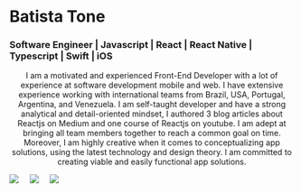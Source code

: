 <h1 align="left">Batista Tone</h1>
   
   <h3 align="left">Software Engineer | Javascript | React | React Native | Typescript | Swift | iOS</h3>



<p align="left" style="text-align:center;">
I am a motivated and experienced Front-End Developer with a lot of experience at software development mobile and web. I have extensive experience working with international teams from Brazil, USA, Portugal, Argentina, and Venezuela. I am self-taught developer and have a strong analytical and detail-oriented mindset, I authored 3 blog articles about Reactjs on Medium and one course of Reactjs on youtube. I am adept at bringing all team members together to reach a common goal on time. Moreover, I am highly creative when it comes to conceptualizing app solutions, using the latest technology and design theory. I am committed to creating viable and easily functional app solutions.
</p>

 <p align='left'>
        <a href="https://twitter.com/slatty_coder"><img
                src="https://img.shields.io/badge/twitter-%231DA1F2.svg?&style=for-the-badge&logo=twitter&logoColor=white" /></a>&nbsp;&nbsp;&nbsp;&nbsp;
        <a href="https://www.linkedin.com/in/batista-tone-530305157/"><img
                src="https://img.shields.io/badge/linkedin-%230077B5.svg?&style=for-the-badge&logo=linkedin&logoColor=white" /></a>&nbsp;&nbsp;&nbsp;&nbsp;
        <a href="mailto:batistatomeoliveira96@gmail.com?subject=Olá%20Batista"><img
                src="https://img.shields.io/badge/gmail-%23D14836.svg?&style=for-the-badge&logo=gmail&logoColor=white" /></a>&nbsp;&nbsp;&nbsp;&nbsp;

</p> 

